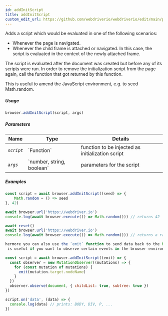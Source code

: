 ```yaml
---
id: addInitScript
title: addInitScript
custom_edit_url: https://github.com/webdriverio/webdriverio/edit/main/packages/webdriverio/src/commands/browser/addInitScript.ts
---
```


Adds a script which would be evaluated in one of the following scenarios:

- Whenever the page is navigated.
- Whenever the child frame is attached or navigated. In this case, the script is evaluated in
  the context of the newly attached frame.

The script is evaluated after the document was created but before any of its scripts were run.
In order to remove the initialization script from the page again, call the function that got
returned by this function.

This is useful to amend the JavaScript environment, e.g. to seed Math.random.

##### Usage

```js
browser.addInitScript(script, args)
```

##### Parameters

<table>
  <thead>
    <tr>
      <th>Name</th><th>Type</th><th>Details</th>
    </tr>
  </thead>
  <tbody>
    <tr>
      <td><code><var>script</var></code></td>
      <td>`Function`</td>
      <td>function to be injected as initialization script</td>
    </tr>
    <tr>
      <td><code><var>args</var></code></td>
      <td>`number, string, boolean`</td>
      <td>parameters for the script</td>
    </tr>
  </tbody>
</table>

##### Examples

```js title="addInitScript.js"
const script = await browser.addInitScript((seed) => {
    Math.random = () => seed
}, 42)

await browser.url('https://webdriver.io')
console.log(await browser.execute(() => Math.random())) // returns 42

await reset()
await browser.url('https://webdriver.io')
console.log(await browser.execute(() => Math.random())) // returns a random number

hermore you can also use the `emit` function to send data back to the Node.js environment.
 is useful if you want to observe certain events in the browser environment, e.g.:

```

```js title="addInitScriptWithEmit.js"
const script = await browser.addInitScript((emit) => {
  const observer = new MutationObserver((mutations) => {
    for (const mutation of mutations) {
      emit(mutation.target.nodeName)
    }
  })
  observer.observe(document, { childList: true, subtree: true })
})

script.on('data', (data) => {
  console.log(data) // prints: BODY, DIV, P, ...
})
```

